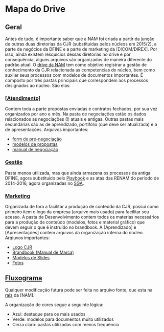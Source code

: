 # Mapa do Drive

## Geral

Antes de tudo, é importante saber que a NAM foi criada a partir da junção de outras duas diretorias da CJR \(substituidas pelos núcleos em 2015/2\), a parte de negócios da DFINE e a parte de marketing da \[DICOM/DIREX\]. Por isso, ainda existem resquícios dessas diretorias no drive e por consequência, alguns arquivos são organizados de maneira diferente do padrão atual. O [drive da NAM](https://drive.google.com/open?id=0B_LSmc_Zr5L2aVdqVjgtSDJtLVk) tem como objetivo registrar a gestão de conhecimento da CJR relacionada as competencias do núcleo, bem como auxilar seus processos com modelos de documentos importantes. É composto por três pastas principais que correspondem aos processos designados ao núcleo. São elas:

### [\[Atendimento\]](https://drive.google.com/open?id=0B2PoJFgRxIz5UTVxcXJZcG9ScmM)

Contem toda a parte propostas enviadas e contratos fechados, por sua vez organizados por ano e mês. Na pasta de negociações estão os dados relacionados as negociações \(!\) atuais e antigas. Outras pastas mais secundárias são as de aprendizado, portifólio \(que deve ser atualizada\) e a de apresentações. Arquivos importantes:

* [form de pré-negociação](https://drive.google.com/open?id=1MVsw5soqZn0rB5pumzDx9F3xZZ9fXQmveY6ykr7yRdk)
* [modelos de propostas](https://drive.google.com/open?id=0B_LSmc_Zr5L2eVQwUFB1MVFmOWs)
* [manual de negociação](https://drive.google.com/open?id=0B8mGD20wKKSHQVl3WlVvY2V3anM)

### [Gestão](https://drive.google.com/open?id=0B2PoJFgRxIz5cE5UVXBnc2phX2s)

Pasta menos utilizada, mas que ainda armazena os processos da antiga DFINE, agora substituido pelo [Playbook](https://github.com/unbcjr/playbook/) e as atas das RENAM do período de 2014-2016, agora organizadas no [SGA](http://sga.cjr.org.br/).

### [Marketing](https://drive.google.com/open?id=0B2PoJFgRxIz5TTl6SFFLUlVodEk)

Organizada de fora a facilitar a produção de conteúdo da CJR, possui como primeiro item o logo da empresa \(arquivo mais usado\) para facilitar seu acesso. A pasta de Desenvolvimento contem todos os materias necessários para a produção de conteúdo \(modelos, fotos e material gráfico\) que devem seguir o que é instruído no brandbook. A \[Aprendizado\] e \[Apresentações\] contem arquivos da organização interna do núcleo. Arqiuvos importantes:

* [Logo CJR](https://drive.google.com/open?id=0B5AjpT4ByeDRQVBLZXFNd2x3N00)
* [Brandbook \(Manual de Marca\)](https://drive.google.com/open?id=0B5AjpT4ByeDRdkFRYTZ4X3ROeUE)
* [Modelos de Slides](https://drive.google.com/open?id=0B9U4bv4C6b0yfl8yUmwtLUZYQkRRTzBqSXZTem9ZQ2pqMnNEV1Y5TW9vLWhBb01jWUh1eEk)
* [Fotos](https://drive.google.com/open?id=0B2PoJFgRxIz5WXVUc2tDWHMxTmc)

## [Fluxograma](https://drive.google.com/open?id=0B_LSmc_Zr5L2aVdqVjgtSDJtLVk)

Qualquer modificação futura pode ser feita no arquivo fonte, que esta na [raiz](https://drive.google.com/open?id=0B4sKalAtlN7lY25SYWlqVFZ2aEU) da \[NAM\].

A organização de cores segue a seguinte lógica:

* Azul: destaque para os mais usados
* Verde: modelos para documentos muito utilizados
* Cinza claro: pastas utilizadas com menos frequência


